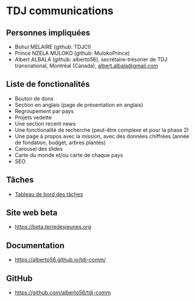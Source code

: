 # TDJ communications

## Personnes impliquées

* Bohui MELAIRE (github: TDJCI)
* Prince NZELA MULOKO (github: MulokoPrince)
* Albert ALBALA (github: alberto56), secrétaire-trésorier de TDJ transnational, Montréal (Canada), albert.albala@gmail.com

## Liste de fonctionalités

* Bouton de dons
* Section en anglais (page de présentation en anglais)
* Regroupement par pays
* Projets vedette
* Une section recent news
* Une fonctionalité de recherche (peut-être complexe et pour la phase 2)
* Une page à propos avec la mission, avec des données chiffrées (année de fondation, budget, arbres plantés)
* Carousel des slides
* Carte du monde et/ou carte de chaque pays
* SEO

## Tâches

* [Tableau de bord des tâches](https://github.com/users/alberto56/projects/16/views/1)

## Site web beta

* <https://beta.terredesjeunes.org>

## Documentation

* <https://alberto56.github.io/tdj-comm/>

## GitHub

* <https://github.com/alberto56/tdj-comm>
